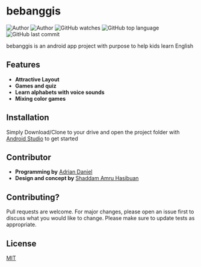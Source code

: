 # bebanggis
![Author](https://img.shields.io/badge/design%20by-shaddamah-blue)
![Author](https://img.shields.io/badge/programming%20by-adriandk-blue)
![GitHub watches](https://img.shields.io/github/stars/adriandk/bebanggis-app?style=social)
![GitHub top language](https://img.shields.io/github/languages/top/adriandk/bebanggis-app)
![GitHub last commit](https://img.shields.io/github/last-commit/adriandk/bebanggis-app)

bebanggis is an android app project with purpose to help kids learn English

## Features
* **Attractive Layout**
* **Games and quiz**
* **Learn alphabets with voice sounds**
* **Mixing color games**

## Installation
Simply Download/Clone to your drive and open the project folder with [Android Studio](https://developer.android.com/studio) to get started

## Contributor
* **Programming by** [Adrian Daniel](https://github.com/adriandk)
* **Design and concept by** [Shaddam Amru Hasibuan](https://github.com/Shaddamah)

## Contributing?
Pull requests are welcome. For major changes, please open an issue first to discuss what you would like to change.
Please make sure to update tests as appropriate.

## License
[MIT](https://choosealicense.com/licenses/mit/)
